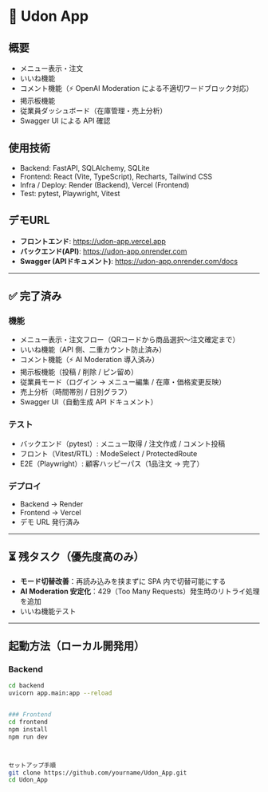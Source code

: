 # 🍜 Udon App

## 概要
- メニュー表示・注文
- いいね機能
- コメント機能（⚡ OpenAI Moderation による不適切ワードブロック対応）
- 掲示板機能
- 従業員ダッシュボード（在庫管理・売上分析）
- Swagger UI による API 確認

## 使用技術
- Backend: FastAPI, SQLAlchemy, SQLite
- Frontend: React (Vite, TypeScript), Recharts, Tailwind CSS
- Infra / Deploy: Render (Backend), Vercel (Frontend)
- Test: pytest, Playwright, Vitest

## デモURL
- **フロントエンド**: https://udon-app.vercel.app  
- **バックエンド(API)**: https://udon-app.onrender.com  
- **Swagger (APIドキュメント)**: https://udon-app.onrender.com/docs
  

---

## ✅ 完了済み
### 機能
- メニュー表示・注文フロー（QRコードから商品選択～注文確定まで）
- いいね機能（API 側、二重カウント防止済み）
- コメント機能（⚡ AI Moderation 導入済み）
- 掲示板機能（投稿 / 削除 / ピン留め）
- 従業員モード（ログイン → メニュー編集 / 在庫・価格変更反映）
- 売上分析（時間帯別 / 日別グラフ）
- Swagger UI（自動生成 API ドキュメント）

### テスト
- バックエンド（pytest）: メニュー取得 / 注文作成 / コメント投稿
- フロント（Vitest/RTL）: ModeSelect / ProtectedRoute
- E2E（Playwright）: 顧客ハッピーパス（1品注文 → 完了）

### デプロイ
- Backend → Render  
- Frontend → Vercel  
- デモ URL 発行済み

---

## ⏳ 残タスク（優先度高のみ）
- **モード切替改善**：再読み込みを挟まずに SPA 内で切替可能にする  
- **AI Moderation 安定化**：429（Too Many Requests）発生時のリトライ処理を追加
- いいね機能テスト

---

## 起動方法（ローカル開発用）

### Backend
```bash
cd backend
uvicorn app.main:app --reload


### Frontend
cd frontend
npm install
npm run dev



セットアップ手順
git clone https://github.com/yourname/Udon_App.git
cd Udon_App
